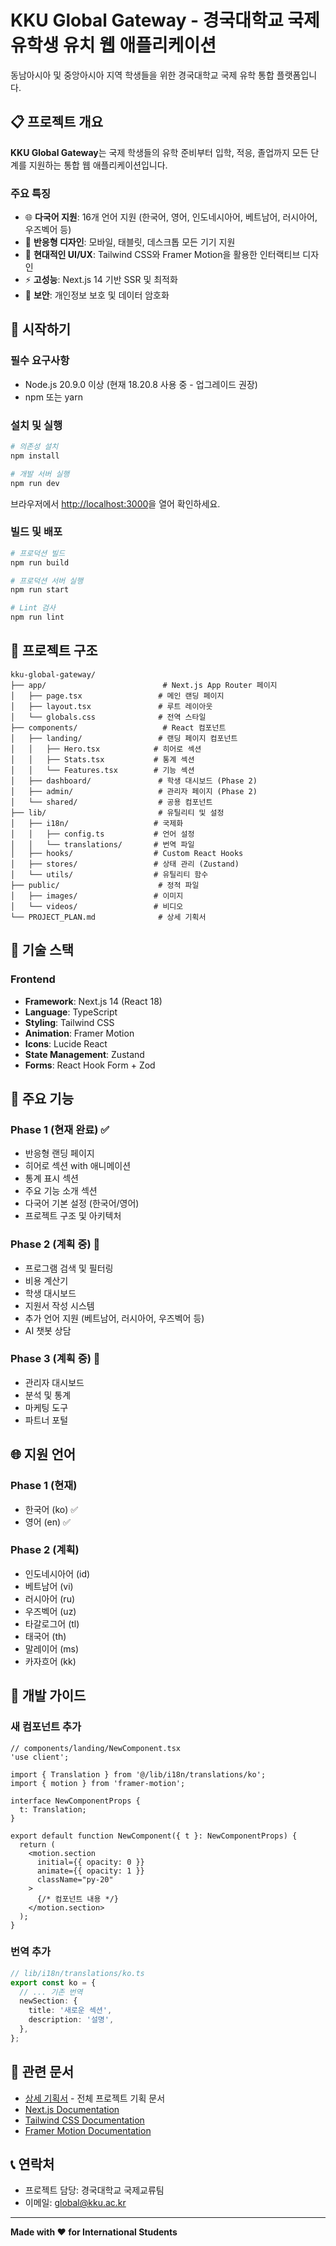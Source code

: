 # KKU Global Gateway - 경국대학교 국제 유학생 유치 웹 애플리케이션

동남아시아 및 중앙아시아 지역 학생들을 위한 경국대학교 국제 유학 통합 플랫폼입니다.

## 📋 프로젝트 개요

**KKU Global Gateway**는 국제 학생들의 유학 준비부터 입학, 적응, 졸업까지 모든 단계를 지원하는 통합 웹 애플리케이션입니다.

### 주요 특징

- 🌐 **다국어 지원**: 16개 언어 지원 (한국어, 영어, 인도네시아어, 베트남어, 러시아어, 우즈벡어 등)
- 📱 **반응형 디자인**: 모바일, 태블릿, 데스크톱 모든 기기 지원
- 🎨 **현대적인 UI/UX**: Tailwind CSS와 Framer Motion을 활용한 인터랙티브 디자인
- ⚡ **고성능**: Next.js 14 기반 SSR 및 최적화
- 🔐 **보안**: 개인정보 보호 및 데이터 암호화

## 🚀 시작하기

### 필수 요구사항

- Node.js 20.9.0 이상 (현재 18.20.8 사용 중 - 업그레이드 권장)
- npm 또는 yarn

### 설치 및 실행

```bash
# 의존성 설치
npm install

# 개발 서버 실행
npm run dev
```

브라우저에서 [http://localhost:3000](http://localhost:3000)을 열어 확인하세요.

### 빌드 및 배포

```bash
# 프로덕션 빌드
npm run build

# 프로덕션 서버 실행
npm run start

# Lint 검사
npm run lint
```

## 📁 프로젝트 구조

```
kku-global-gateway/
├── app/                          # Next.js App Router 페이지
│   ├── page.tsx                 # 메인 랜딩 페이지
│   ├── layout.tsx               # 루트 레이아웃
│   └── globals.css              # 전역 스타일
├── components/                   # React 컴포넌트
│   ├── landing/                 # 랜딩 페이지 컴포넌트
│   │   ├── Hero.tsx            # 히어로 섹션
│   │   ├── Stats.tsx           # 통계 섹션
│   │   └── Features.tsx        # 기능 섹션
│   ├── dashboard/               # 학생 대시보드 (Phase 2)
│   ├── admin/                   # 관리자 페이지 (Phase 2)
│   └── shared/                  # 공용 컴포넌트
├── lib/                         # 유틸리티 및 설정
│   ├── i18n/                   # 국제화
│   │   ├── config.ts           # 언어 설정
│   │   └── translations/       # 번역 파일
│   ├── hooks/                  # Custom React Hooks
│   ├── stores/                 # 상태 관리 (Zustand)
│   └── utils/                  # 유틸리티 함수
├── public/                      # 정적 파일
│   ├── images/                 # 이미지
│   └── videos/                 # 비디오
└── PROJECT_PLAN.md              # 상세 기획서
```

## 🎨 기술 스택

### Frontend
- **Framework**: Next.js 14 (React 18)
- **Language**: TypeScript
- **Styling**: Tailwind CSS
- **Animation**: Framer Motion
- **Icons**: Lucide React
- **State Management**: Zustand
- **Forms**: React Hook Form + Zod

## 📖 주요 기능

### Phase 1 (현재 완료) ✅
- 반응형 랜딩 페이지
- 히어로 섹션 with 애니메이션
- 통계 표시 섹션
- 주요 기능 소개 섹션
- 다국어 기본 설정 (한국어/영어)
- 프로젝트 구조 및 아키텍처

### Phase 2 (계획 중) 🔲
- 프로그램 검색 및 필터링
- 비용 계산기
- 학생 대시보드
- 지원서 작성 시스템
- 추가 언어 지원 (베트남어, 러시아어, 우즈벡어 등)
- AI 챗봇 상담

### Phase 3 (계획 중) 🔲
- 관리자 대시보드
- 분석 및 통계
- 마케팅 도구
- 파트너 포털

## 🌐 지원 언어

### Phase 1 (현재)
- 한국어 (ko) ✅
- 영어 (en) ✅

### Phase 2 (계획)
- 인도네시아어 (id)
- 베트남어 (vi)
- 러시아어 (ru)
- 우즈벡어 (uz)
- 타갈로그어 (tl)
- 태국어 (th)
- 말레이어 (ms)
- 카자흐어 (kk)

## 📝 개발 가이드

### 새 컴포넌트 추가

```tsx
// components/landing/NewComponent.tsx
'use client';

import { Translation } from '@/lib/i18n/translations/ko';
import { motion } from 'framer-motion';

interface NewComponentProps {
  t: Translation;
}

export default function NewComponent({ t }: NewComponentProps) {
  return (
    <motion.section
      initial={{ opacity: 0 }}
      animate={{ opacity: 1 }}
      className="py-20"
    >
      {/* 컴포넌트 내용 */}
    </motion.section>
  );
}
```

### 번역 추가

```typescript
// lib/i18n/translations/ko.ts
export const ko = {
  // ... 기존 번역
  newSection: {
    title: '새로운 섹션',
    description: '설명',
  },
};
```

## 📄 관련 문서

- [상세 기획서](./PROJECT_PLAN.md) - 전체 프로젝트 기획 문서
- [Next.js Documentation](https://nextjs.org/docs)
- [Tailwind CSS Documentation](https://tailwindcss.com/docs)
- [Framer Motion Documentation](https://www.framer.com/motion/)

## 📞 연락처

- 프로젝트 담당: 경국대학교 국제교류팀
- 이메일: global@kku.ac.kr

---

**Made with ❤️ for International Students**
